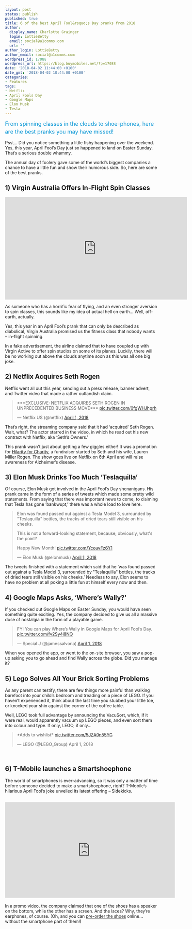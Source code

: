 ```yaml
---
layout: post
status: publish
published: true
title: 6 of the best April Fool&rsquo;s Day pranks from 2018
author:
  display_name: Charlotte Grainger
  login: LottieBetty
  email: social@a1comms.com
  url: ''
author_login: LottieBetty
author_email: social@a1comms.com
wordpress_id: 17088
wordpress_url: https://blog.buymobiles.net/?p=17088
date: '2018-04-02 11:44:00 +0100'
date_gmt: '2018-04-02 10:44:00 +0100'
categories:
- Features
tags:
- Netflix
- April Fools Day
- Google Maps
- Elon Musk
- Tesla
---
```

<p><span class="postStandFirst" style="color: #0896d5; line-height: 26px; font-size: 18px;">From spinning classes in the clouds to shoe-phones, here are the best pranks you may have missed!</span></p>
<p>Psst&hellip; Did you notice something a little fishy happening over the weekend. Yes, this year, April Fool&rsquo;s Day just so happened to land on Easter Sunday. That&rsquo;s a serious double whammy.</p>
<p>The annual day of foolery gave some of the world&rsquo;s biggest companies a chance to have a little fun and show their humorous side. So, here are some of the best pranks.</p>
<h2>1) Virgin Australia Offers In-Flight Spin Classes</h2>
<p><iframe src="https://www.youtube.com/embed/5xp7oJkzL4o" width="600" height="338" frameborder="0" allowfullscreen="allowfullscreen"><span data-mce-type="bookmark" style="display: inline-block; width: 0px; overflow: hidden; line-height: 0;" class="mce_SELRES_start">﻿</span></iframe></p>
<p>As someone who has a horrific fear of flying, and an even stronger aversion to spin classes, this sounds like my idea of actual hell on earth&hellip; Well, off-earth, actually.</p>
<p>Yes, this year in an April Fool&rsquo;s prank that can only be described as diabolical, Virgin Australia promised us the fitness class that nobody wants &ndash; in-flight spinning.</p>
<p>In a fake advertisement, the airline claimed that to have coupled up with Virgin Active to offer spin studios on some of its planes. Luckily, there will be no working out above the clouds anytime soon as this was all one big joke.</p>
<h2>2) Netflix Acquires Seth Rogen</h2>
<p>Netflix went all out this year, sending out a press release, banner advert, and Twitter video that made a rather outlandish claim.</p>
<blockquote class="twitter-tweet" data-lang="en">
<p dir="ltr" lang="en">***EXCLUSIVE: NETFLIX ACQUIRES SETH ROGEN IN UNPRECEDENTED BUSINESS MOVE*** <a href="https://t.co/0fgWHJhprh">pic.twitter.com/0fgWHJhprh</a></p>
<p>&mdash; Netflix US (@netflix) <a href="https://twitter.com/netflix/status/980459836960894976?ref_src=twsrc%5Etfw">April 1, 2018</a></p></blockquote>
<p><script async src="https://platform.twitter.com/widgets.js" charset="utf-8"></script></p>
<p>That&rsquo;s right, the streaming company said that it had &lsquo;acquired&rsquo; Seth Rogen. Wait, what? The actor starred in the video, in which he read out his new contract with Netflix, aka &lsquo;Seth&rsquo;s Owners.&rsquo;</p>
<p>This prank wasn&rsquo;t just about getting a few giggles either! It was a promotion for <a href="https://hilarityforcharity.org/about/" target="_blank" rel="noopener noreferrer">Hilarity for Charity</a>, a fundraiser started by Seth and his wife, Lauren Miller Rogen. The show goes live on Netflix on 6th April and will raise awareness for Alzheimer&rsquo;s disease.</p>
<h2>3) Elon Musk Drinks Too Much &lsquo;Teslaquilla&rsquo;</h2>
<p>Of course, Elon Musk got involved in the April Fool&rsquo;s Day shenanigans. His prank came in the form of a series of tweets which made some pretty wild statements. From saying that there was important news to come, to claiming that Tesla has gone &lsquo;bankwupt,&rsquo; there was a whole load to love here.</p>
<blockquote class="twitter-tweet" data-lang="en">
<p dir="ltr" lang="en">Elon was found passed out against a Tesla Model 3, surrounded by "Teslaquilla" bottles, the tracks of dried tears still visible on his cheeks.</p>
<p>This is not a forward-looking statement, because, obviously, what's the point?</p>
<p>Happy New Month! <a href="https://t.co/YcouvFz6Y1">pic.twitter.com/YcouvFz6Y1</a></p>
<p>&mdash; Elon Musk (@elonmusk) <a href="https://twitter.com/elonmusk/status/980566116614291456?ref_src=twsrc%5Etfw">April 1, 2018</a></p></blockquote>
<p><script async src="https://platform.twitter.com/widgets.js" charset="utf-8"></script></p>
<p>The tweets finished with a statement which said that he &lsquo;was found passed out against a Tesla Model 3, surrounded by "Teslaquilla" bottles, the tracks of dried tears still visible on his cheeks.&rsquo; Needless to say, Elon seems to have no problem at all poking a little fun at himself every now and then.</p>
<h2>4) Google Maps Asks, &lsquo;Where&rsquo;s Wally?&rsquo;</h2>
<p>If you checked out Google Maps on Easter Sunday, you would have seen something quite exciting. Yes, the company decided to give us all a massive dose of nostalgia in the form of a playable game.</p>
<blockquote class="twitter-tweet" data-lang="en">
<p dir="ltr" lang="en">FYI You can play Where&rsquo;s Wally in Google Maps for April Fool&rsquo;s Day. <a href="https://t.co/fv2Sy4i8NQ">pic.twitter.com/fv2Sy4i8NQ</a></p>
<p>&mdash; Special J (@jamessalvona) <a href="https://twitter.com/jamessalvona/status/980246988233965568?ref_src=twsrc%5Etfw">April 1, 2018</a></p></blockquote>
<p><script async src="https://platform.twitter.com/widgets.js" charset="utf-8"></script></p>
<p>When you opened the app, or went to the on-site browser, you saw a pop-up asking you to go ahead and find Wally across the globe. Did you manage it?</p>
<h2>5) Lego Solves All Your Brick Sorting Problems</h2>
<p>As any parent can testify, there are few things more painful than walking barefoot into your child&rsquo;s bedroom and treading on a piece of LEGO. If you haven&rsquo;t experienced it, think about the last time you stubbed your little toe, or knocked your shin against the corner of the coffee table.</p>
<p>Well, LEGO took full advantage by announcing the VacuSort, which, if it were real, would apparently vacuum up LEGO pieces, and even sort them into colour and type. If only, LEGO, if only&hellip;</p>
<blockquote class="twitter-tweet" data-lang="en">
<p dir="ltr" lang="en">*Adds to wishlist* <a href="https://t.co/5JZA0n55YG">pic.twitter.com/5JZA0n55YG</a></p>
<p>&mdash; LEGO (@LEGO_Group) April 1, 2018</p></blockquote>
<p><script async src="https://platform.twitter.com/widgets.js" charset="utf-8"></script></p>
<p>&nbsp;</p>
<h2>6) T-Mobile launches a Smartshoephone</h2>
<p>The world of smartphones is ever-advancing, so it was only a matter of time before someone decided to make a smartshoephone, right? T-Mobile&rsquo;s hilarious April Fool&rsquo;s joke unveiled its latest offering &ndash; Sidekicks.</p>
<h2><iframe src="https://www.youtube.com/embed/XQQuOICUylQ" width="560" height="315" frameborder="0" allowfullscreen="allowfullscreen"></iframe></h2>
<p>In a promo video, the company claimed that one of the shoes has a speaker on the bottom, while the other has a screen. And the laces? Why, they&rsquo;re earphones, of course. (Oh, and you can <a href="https://www.bemagenta.com/shop/new/t-mobile-sidekicks-pre-order/p-TM0286" target="_blank" rel="noopener noreferrer">pre-order the shoes</a> online&hellip; without the smartphone part of them!)</p>
